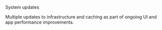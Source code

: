 System updates

Multiple updates to infrastructure and caching as part of ongoing UI and app performance improvements.
